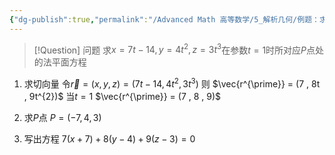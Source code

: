 ```yaml
---
{"dg-publish":true,"permalink":"/Advanced Math 高等数学/5_解析几何/例题：求法平面、切线方程或切平面、法线方程/","tags":["例题","微积分","解析几何"]}
---
```



> [!Question] 问题
> 求$x = 7t - 14 , y = 4t^{2} ,  z = 3t^{3}$在参数$t = 1$时所对应$P$点处的法平面方程

1. 求切向量
令$\vec{r} = (x , y , z) = (7t - 14 , 4t^{2} , 3t^{3})$
则
$\vec{r^{\prime}} = (7 , 8t , 9t^{2})$
当$t = 1$
$\vec{r^{\prime}} = (7 , 8 , 9)$

2. 求$P$点
$P = (-7 , 4 , 3)$

3. 写出方程
$7(x + 7) + 8(y - 4) + 9(z - 3) = 0$

